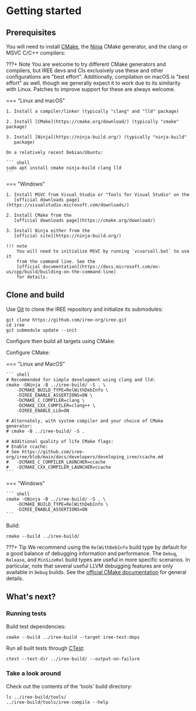 # Getting started

## Prerequisites

You will need to install [CMake](https://cmake.org/), the
[Ninja](https://ninja-build.org/) CMake generator, and the clang or MSVC C/C++
compilers:

???+ Note
    You are welcome to try different CMake generators and compilers, but IREE
    devs and CIs exclusively use these and other configurations are "best
    effort". Additionally, compilation on macOS is "best effort" as well, though
    we generally expect it to work due to its similarity with Linux. Patches to
    improve support for these are always welcome.

=== "Linux and macOS"

    1. Install a compiler/linker (typically "clang" and "lld" package)

    2. Install [CMake](https://cmake.org/download/) (typically "cmake" package)

    3. Install [Ninja](https://ninja-build.org/) (typically "ninja-build"
       package)

    On a relatively recent Debian/Ubuntu:

    ``` shell
    sudo apt install cmake ninja-build clang lld
    ```

=== "Windows"

    1. Install MSVC from Visual Studio or "Tools for Visual Studio" on the
       [official downloads page](https://visualstudio.microsoft.com/downloads/)

    2. Install CMake from the
       [official downloads page](https://cmake.org/download/)

    3. Install Ninja either from the
       [official site](https://ninja-build.org/)

    !!! note
        You will need to initialize MSVC by running `vcvarsall.bat` to use it
        from the command line. See the
        [official documentation](https://docs.microsoft.com/en-us/cpp/build/building-on-the-command-line)
        for details.

## Clone and build

Use [Git](https://git-scm.com/) to clone the IREE repository and initialize its
submodules:

``` shell
git clone https://github.com/iree-org/iree.git
cd iree
git submodule update --init
```

Configure then build all targets using CMake:

Configure CMake:

=== "Linux and MacOS"

    ``` shell
    # Recommended for simple development using clang and lld:
    cmake -GNinja -B ../iree-build/ -S . \
        -DCMAKE_BUILD_TYPE=RelWithDebInfo \
        -DIREE_ENABLE_ASSERTIONS=ON \
        -DCMAKE_C_COMPILER=clang \
        -DCMAKE_CXX_COMPILER=clang++ \
        -DIREE_ENABLE_LLD=ON

    # Alternately, with system compiler and your choice of CMake generator:
    # cmake -B ../iree-build/ -S .

    # Additional quality of life CMake flags:
    # Enable ccache:
    # See https://github.com/iree-org/iree/blob/main/docs/developers/developing_iree/ccache.md
    #   -DCMAKE_C_COMPILER_LAUNCHER=ccache
    #   -DCMAKE_CXX_COMPILER_LAUNCHER=ccache
    ```

=== "Windows"

    ``` shell
    cmake -GNinja -B ../iree-build/ -S . \
        -DCMAKE_BUILD_TYPE=RelWithDebInfo \
        -DIREE_ENABLE_ASSERTIONS=ON
    ```

Build:

``` shell
cmake --build ../iree-build/
```

???+ Tip
    We recommend using the `RelWithDebInfo` build type by default for a good
    balance of debugging information and performance. The `Debug`, `Release`,
    and `MinSizeRel` build types are useful in more specific scenarios.
    In particular, note that several useful LLVM debugging features are only
    available in `Debug` builds. See the
    [official CMake documentation](https://cmake.org/cmake/help/latest/variable/CMAKE_BUILD_TYPE.html)
    for general details.


## What's next?

<!-- TODO(scotttodd): "at this point you can..." -->

### Running tests

Build test dependencies:

``` shell
cmake --build ../iree-build --target iree-test-deps
```

Run all built tests through
[CTest](https://gitlab.kitware.com/cmake/community/-/wikis/doc/ctest/Testing-With-CTest):

``` shell
ctest --test-dir ../iree-build/ --output-on-failure
```

### Take a look around

Check out the contents of the 'tools' build directory:

``` shell
ls ../iree-build/tools/
../iree-build/tools/iree-compile --help
```

<!-- TODO(scotttodd): troubleshooting section? link to github issues? -->
